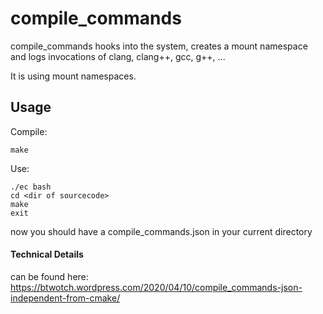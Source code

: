 # compile_commands

compile_commands hooks into the system, creates a mount namespace and logs invocations of clang, clang++, gcc, g++, ...

It is using mount namespaces.

## Usage

Compile:
```
make
```

Use:
```
./ec bash
cd <dir of sourcecode>
make
exit
```
now you should have a compile_commands.json in your current directory

#### Technical Details
can be found here: https://btwotch.wordpress.com/2020/04/10/compile_commands-json-independent-from-cmake/
